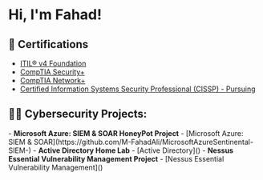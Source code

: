 <h1>Hi, I'm Fahad!</h1>
  


<h2>🥇 Certifications</h2>

- [ITIL® v4 Foundation]()
- [CompTIA Security+]()
- [CompTIA Network+]()
- [Certified Information Systems Security Professional (CISSP) - Pursuing]()
  
<h2>👨‍💻 Cybersecurity Projects:</h2>
- <b>Microsoft Azure: SIEM & SOAR HoneyPot Project</b>
  - [Microsoft Azure: SIEM & SOAR](https://github.com/M-FahadAli/MicrosoftAzureSentinental-SIEM-)
- <b>Active Directory Home Lab</b>
  - [Active Directory]()
- <b>Nessus Essential Vulnerability Management Project</b>
  - [Nessus Essential Vulnerability Management]()


